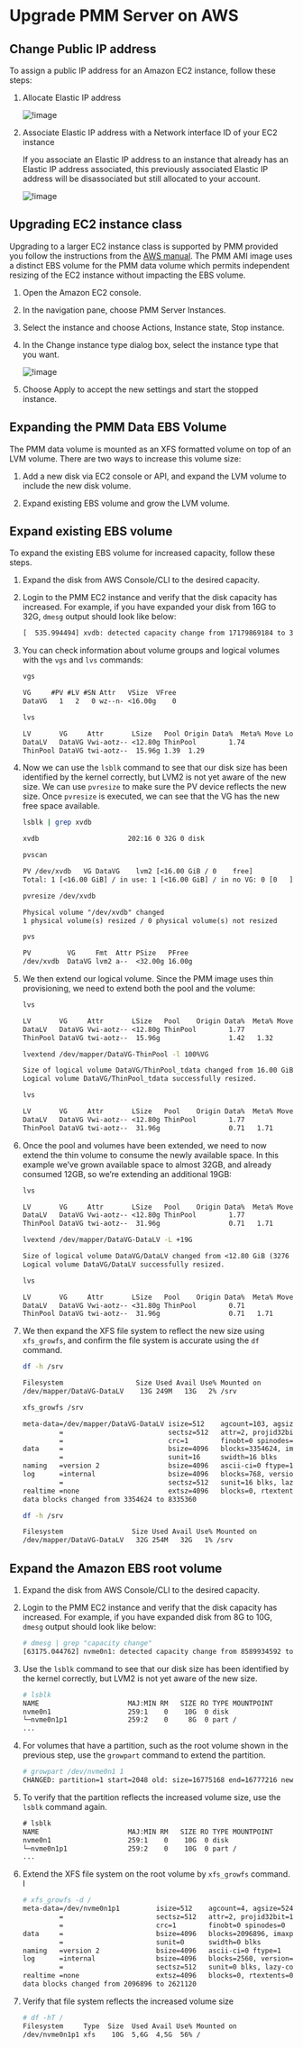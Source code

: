 # Upgrade PMM Server on AWS

## Change Public IP address

To assign a public IP address for an Amazon EC2 instance, follow these steps:

1. Allocate Elastic IP address

    ![!image](../../_images/aws-marketplace.pmm.ec2.ip.allocate.png)

2. Associate Elastic IP address with a Network interface ID of your EC2 instance

    If you associate an Elastic IP address to an instance that already has an Elastic IP address associated, this previously associated Elastic IP address will be disassociated but still allocated to your account.

    ![!image](../../_images/aws-marketplace.pmm.ec2.ip.associate.png)

## Upgrading EC2 instance class

Upgrading to a larger EC2 instance class is supported by PMM provided you follow the instructions from the [AWS manual](https://docs.aws.amazon.com/AWSEC2/latest/UserGuide/ec2-instance-resize.html). The PMM AMI image uses a distinct EBS volume for the PMM data volume which permits independent resizing of the EC2 instance without impacting the EBS volume.

1. Open the Amazon EC2 console.

2. In the navigation pane, choose PMM Server Instances.

3. Select the instance and choose Actions, Instance state, Stop instance.

4. In the Change instance type dialog box, select the instance type that you want.

    ![!image](../../_images/aws-marketplace.pmm.ec2.instance.upgrade.png)

5. Choose Apply to accept the new settings and start the stopped instance.

## Expanding the PMM Data EBS Volume

The PMM data volume is mounted as an XFS formatted volume on top of an LVM volume. There are two ways to increase this volume size:

1. Add a new disk via EC2 console or API, and expand the LVM volume to include the new disk volume.

2. Expand existing EBS volume and grow the LVM volume.

## Expand existing EBS volume

To expand the existing EBS volume for increased capacity, follow these steps.

1. Expand the disk from AWS Console/CLI to the desired capacity.

2. Login to the PMM EC2 instance and verify that the disk capacity has increased. For example, if you have expanded your disk from 16G to 32G, `dmesg` output should look like below:

    ```txt
    [  535.994494] xvdb: detected capacity change from 17179869184 to 34359738368
    ```

3. You can check information about volume groups and logical volumes with the `vgs` and `lvs` commands:

    ```sh
    vgs
    ```

    ```txt
    VG     #PV #LV #SN Attr   VSize  VFree
    DataVG   1   2   0 wz--n- <16.00g    0
    ```

    ```sh
    lvs
    ```

    ```txt
    LV       VG     Attr       LSize   Pool Origin Data%  Meta% Move Log Cpy%Sync Convert
    DataLV   DataVG Vwi-aotz-- <12.80g ThinPool        1.74
    ThinPool DataVG twi-aotz--  15.96g 1.39  1.29
    ```

4. Now we can use the `lsblk` command to see that our disk size has been identified by the kernel correctly, but LVM2 is not yet aware of the new size. We can use `pvresize` to make sure the PV device reflects the new size. Once `pvresize` is executed, we can see that the VG has the new free space available.

    ```sh
    lsblk | grep xvdb
    ```

    ```txt
    xvdb                      202:16 0 32G 0 disk
    ```

    ```sh
    pvscan
    ```

    ```txt
    PV /dev/xvdb   VG DataVG    lvm2 [<16.00 GiB / 0    free]
    Total: 1 [<16.00 GiB] / in use: 1 [<16.00 GiB] / in no VG: 0 [0   ]
    ```

    ```sh
    pvresize /dev/xvdb
    ```

    ```txt
    Physical volume "/dev/xvdb" changed
    1 physical volume(s) resized / 0 physical volume(s) not resized
    ```

    ```sh
    pvs
    ```

    ```txt
    PV         VG     Fmt  Attr PSize   PFree
    /dev/xvdb  DataVG lvm2 a--  <32.00g 16.00g
    ```

5. We then extend our logical volume. Since the PMM image uses thin provisioning, we need to extend both the pool and the volume:

    ```sh
    lvs
    ```

    ```txt
    LV       VG     Attr       LSize   Pool    Origin Data%  Meta% Move Log Cpy%Sync Convert
    DataLV   DataVG Vwi-aotz-- <12.80g ThinPool        1.77
    ThinPool DataVG twi-aotz--  15.96g                 1.42   1.32
    ```

    ```sh
    lvextend /dev/mapper/DataVG-ThinPool -l 100%VG
    ```

    ```txt
    Size of logical volume DataVG/ThinPool_tdata changed from 16.00 GiB (4096 extents) to 31.96 GiB (8183 extents).
    Logical volume DataVG/ThinPool_tdata successfully resized.
    ```

    ```sh
    lvs
    ```

    ```txt
    LV       VG     Attr       LSize   Pool    Origin Data%  Meta% Move Log Cpy%Sync Convert
    DataLV   DataVG Vwi-aotz-- <12.80g ThinPool        1.77
    ThinPool DataVG twi-aotz--  31.96g                 0.71   1.71
    ```

6. Once the pool and volumes have been extended, we need to now extend the thin volume to consume the newly available space. In this example we’ve grown available space to almost 32GB, and already consumed 12GB, so we’re extending an additional 19GB:

    ```sh
    lvs
    ```

    ```txt
    LV       VG     Attr       LSize   Pool    Origin Data%  Meta% Move Log Cpy%Sync Convert
    DataLV   DataVG Vwi-aotz-- <12.80g ThinPool        1.77
    ThinPool DataVG twi-aotz--  31.96g                 0.71   1.71
    ```

    ```sh
    lvextend /dev/mapper/DataVG-DataLV -L +19G
    ```

    ```txt
    Size of logical volume DataVG/DataLV changed from <12.80 GiB (3276 extents) to <31.80 GiB (8140 extents).
    Logical volume DataVG/DataLV successfully resized.
    ```

    ```sh
    lvs
    ```

    ```txt
    LV       VG     Attr       LSize   Pool    Origin Data%  Meta% Move Log Cpy%Sync Convert
    DataLV   DataVG Vwi-aotz-- <31.80g ThinPool        0.71
    ThinPool DataVG twi-aotz--  31.96g                 0.71   1.71
    ```

7. We then expand the XFS file system to reflect the new size using `xfs_growfs`, and confirm the file system is accurate using the `df` command.

    ```sh
    df -h /srv
    ```

    ```txt
    Filesystem                  Size Used Avail Use% Mounted on
    /dev/mapper/DataVG-DataLV    13G 249M   13G   2% /srv
    ```

    ```sh
    xfs_growfs /srv
    ```

    ```txt
    meta-data=/dev/mapper/DataVG-DataLV isize=512    agcount=103, agsize=32752 blks
             =                          sectsz=512   attr=2, projid32bit=1
             =                          crc=1        finobt=0 spinodes=0
    data     =                          bsize=4096   blocks=3354624, imaxpct=25
             =                          sunit=16     swidth=16 blks
    naming   =version 2                 bsize=4096   ascii-ci=0 ftype=1
    log      =internal                  bsize=4096   blocks=768, version=2
             =                          sectsz=512   sunit=16 blks, lazy-count=1
    realtime =none                      extsz=4096   blocks=0, rtextents=0
    data blocks changed from 3354624 to 8335360
    ```

    ```sh
    df -h /srv
    ```

    ```txt
    Filesystem                 Size Used Avail Use% Mounted on
    /dev/mapper/DataVG-DataLV   32G 254M   32G   1% /srv
    ```

## Expand the Amazon EBS root volume

1. Expand the disk from AWS Console/CLI to the desired capacity.

2. Login to the PMM EC2 instance and verify that the disk capacity has increased. For example, if you have expanded disk from 8G to 10G, `dmesg` output should look like below:

    ```sh
    # dmesg | grep "capacity change"
    [63175.044762] nvme0n1: detected capacity change from 8589934592 to 10737418240
    ```

3. Use the `lsblk` command to see that our disk size has been identified by the kernel correctly, but LVM2 is not yet aware of the new size.

    ```sh
    # lsblk
    NAME                      MAJ:MIN RM   SIZE RO TYPE MOUNTPOINT
    nvme0n1                   259:1    0    10G  0 disk
    └─nvme0n1p1               259:2    0     8G  0 part /
    ...
    ```

4. For volumes that have a partition, such as the root volume shown in the previous step, use the `growpart` command to extend the partition.

    ```sh
    # growpart /dev/nvme0n1 1
    CHANGED: partition=1 start=2048 old: size=16775168 end=16777216 new: size=20969439 end=20971487
    ```

5. To verify that the partition reflects the increased volume size, use the `lsblk` command again.

    ```txt
    # lsblk
    NAME                      MAJ:MIN RM   SIZE RO TYPE MOUNTPOINT
    nvme0n1                   259:1    0    10G  0 disk
    └─nvme0n1p1               259:2    0    10G  0 part /
    ...
    ```

6. Extend the XFS file system on the root volume by `xfs_growfs` command. I

    ```sh
    # xfs_growfs -d /
    meta-data=/dev/nvme0n1p1         isize=512    agcount=4, agsize=524224 blks
             =                       sectsz=512   attr=2, projid32bit=1
             =                       crc=1        finobt=0 spinodes=0
    data     =                       bsize=4096   blocks=2096896, imaxpct=25
             =                       sunit=0      swidth=0 blks
    naming   =version 2              bsize=4096   ascii-ci=0 ftype=1
    log      =internal               bsize=4096   blocks=2560, version=2
             =                       sectsz=512   sunit=0 blks, lazy-count=1
    realtime =none                   extsz=4096   blocks=0, rtextents=0
    data blocks changed from 2096896 to 2621120
    ```

7. Verify that file system reflects the increased volume size

    ```sh
    # df -hT /
    Filesystem     Type  Size  Used Avail Use% Mounted on
    /dev/nvme0n1p1 xfs    10G  5,6G  4,5G  56% /
    ```